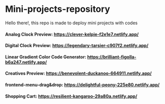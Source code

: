 # Mini-projects-repository
Hello there!, this repo is made to deploy mini projects with codes

#### Analog Clock Preview: https://clever-kelpie-f2e1e7.netlify.app/

#### Digital Clock Preview: https://legendary-tarsier-c907f2.netlify.app/

#### Linear Gradient Color Code Generator: https://brilliant-figolla-b6a247.netlify.app/

#### Creatives Preview: https://benevolent-duckanoo-664911.netlify.app/

#### frontend-menu-drag&drop: https://delightful-peony-225e80.netlify.app/

#### Shopping Cart: https://resilient-kangaroo-29a80a.netlify.app/
